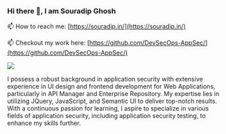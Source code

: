 ### Hi there 👋, I am Souradip Ghosh
📫 How to reach me: [https://souradip.in/](https://souradip.in/)

📫 Checkout my work here: [https://github.com/DevSecOps-AppSec/](https://github.com/DevSecOps-AppSec/)

![](https://komarev.com/ghpvc/?username=souro1212&color=green)

I possess a robust background in application security with extensive experience in UI design and frontend development for Web Applications, particularly in API Manager and Enterprise Repository. My expertise lies in utilizing JQuery, JavaScript, and Semantic UI to deliver top-notch results. With a continuous passion for learning, I aspire to specialize in various fields of application security, including application security testing, to enhance my skills further.



<!--
**souro1212/souro1212** is a ✨ _special_ ✨ repository because its `README.md` (this file) appears on your GitHub profile.

Here are some ideas to get you started:

- 🔭 I’m currently working on ...
- 🌱 I’m currently learning ...
- 👯 I’m looking to collaborate on ...
- 🤔 I’m looking for help with ...
- 💬 Ask me about ...
- 📫 How to reach me: ...
- 😄 Pronouns: ...
- ⚡ Fun fact: ...
-->
